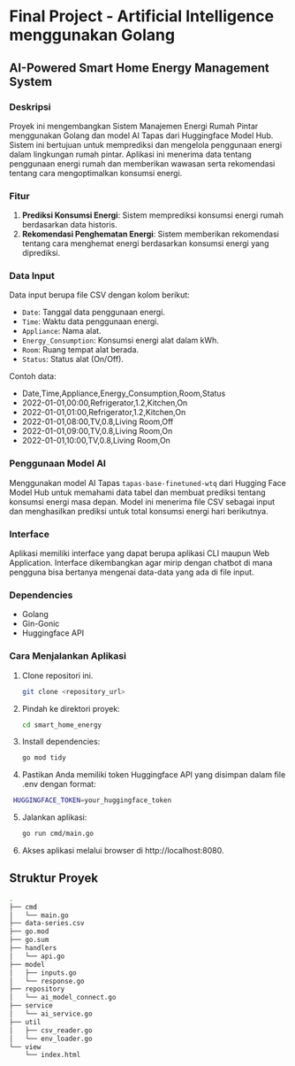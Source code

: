 # Final Project - Artificial Intelligence menggunakan Golang

## AI-Powered Smart Home Energy Management System

### Deskripsi

Proyek ini mengembangkan Sistem Manajemen Energi Rumah Pintar menggunakan Golang dan model AI Tapas dari Huggingface Model Hub. Sistem ini bertujuan untuk memprediksi dan mengelola penggunaan energi dalam lingkungan rumah pintar. Aplikasi ini menerima data tentang penggunaan energi rumah dan memberikan wawasan serta rekomendasi tentang cara mengoptimalkan konsumsi energi.

### Fitur

1. **Prediksi Konsumsi Energi**: Sistem memprediksi konsumsi energi rumah berdasarkan data historis.
2. **Rekomendasi Penghematan Energi**: Sistem memberikan rekomendasi tentang cara menghemat energi berdasarkan konsumsi energi yang diprediksi.

### Data Input

Data input berupa file CSV dengan kolom berikut:

- `Date`: Tanggal data penggunaan energi.
- `Time`: Waktu data penggunaan energi.
- `Appliance`: Nama alat.
- `Energy_Consumption`: Konsumsi energi alat dalam kWh.
- `Room`: Ruang tempat alat berada.
- `Status`: Status alat (On/Off).

Contoh data:

- Date,Time,Appliance,Energy_Consumption,Room,Status
- 2022-01-01,00:00,Refrigerator,1.2,Kitchen,On
- 2022-01-01,01:00,Refrigerator,1.2,Kitchen,On
- 2022-01-01,08:00,TV,0.8,Living Room,Off
- 2022-01-01,09:00,TV,0.8,Living Room,On
- 2022-01-01,10:00,TV,0.8,Living Room,On

### Penggunaan Model AI

Menggunakan model AI Tapas `tapas-base-finetuned-wtq` dari Hugging Face Model Hub untuk memahami data tabel dan membuat prediksi tentang konsumsi energi masa depan. Model ini menerima file CSV sebagai input dan menghasilkan prediksi untuk total konsumsi energi hari berikutnya.

### Interface

Aplikasi memiliki interface yang dapat berupa aplikasi CLI maupun Web Application. Interface dikembangkan agar mirip dengan chatbot di mana pengguna bisa bertanya mengenai data-data yang ada di file input.

### Dependencies

- Golang
- Gin-Gonic
- Huggingface API

### Cara Menjalankan Aplikasi

1. Clone repositori ini.

   ```bash
   git clone <repository_url>

   ```

2. Pindah ke direktori proyek:

   ```bash
   cd smart_home_energy

   ```

3. Install dependencies:
   ```bash
   go mod tidy
   ```
4. Pastikan Anda memiliki token Huggingface API yang disimpan dalam file .env dengan format:

```bash
 HUGGINGFACE_TOKEN=your_huggingface_token
```

5. Jalankan aplikasi:

   ```bash
   go run cmd/main.go
   ```

6. Akses aplikasi melalui browser di http://localhost:8080.

## Struktur Proyek

```bash
.
├── cmd
│   └── main.go
├── data-series.csv
├── go.mod
├── go.sum
├── handlers
│   └── api.go
├── model
│   ├── inputs.go
│   └── response.go
├── repository
│   └── ai_model_connect.go
├── service
│   └── ai_service.go
├── util
│   ├── csv_reader.go
│   └── env_loader.go
└── view
    └── index.html
```
